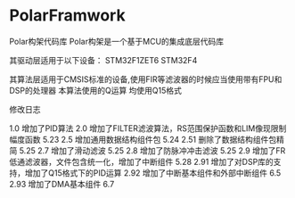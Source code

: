 # PolarFramwork

Polar构架代码库
Polar构架是一个基于MCU的集成底层代码库

其驱动层适用于以下设备：
STM32F1ZET6
STM32F4

其算法层适用于CMSIS标准的设备,使用FIR等滤波器的时候应当使用带有FPU和DSP的处理器
本算法使用的Q运算 均使用Q15格式

修改日志

1.0 增加了PID算法 
2.0 增加了FILTER滤波算法，RS范围保护函数和LIM像现限制幅度函数        5.23
2.5 增加通用数据结构组件包                                         5.24 
2.51 删除了数据结构组件包精简                                      5.25
2.7  增加了滑动滤波                                               5.25
2.8  增加了防脉冲冲击滤波                                          5.25
2.9  增加了FR低通滤波器，文件包含统一化，增加了中断组件              5.28
2.91 增加了对DSP库的支持，增加了Q15格式下的PID运算
2.92 增加了中断基本组件和外部中断组件                              6.5 
2.93 增加了DMA基本组件                                            6.7